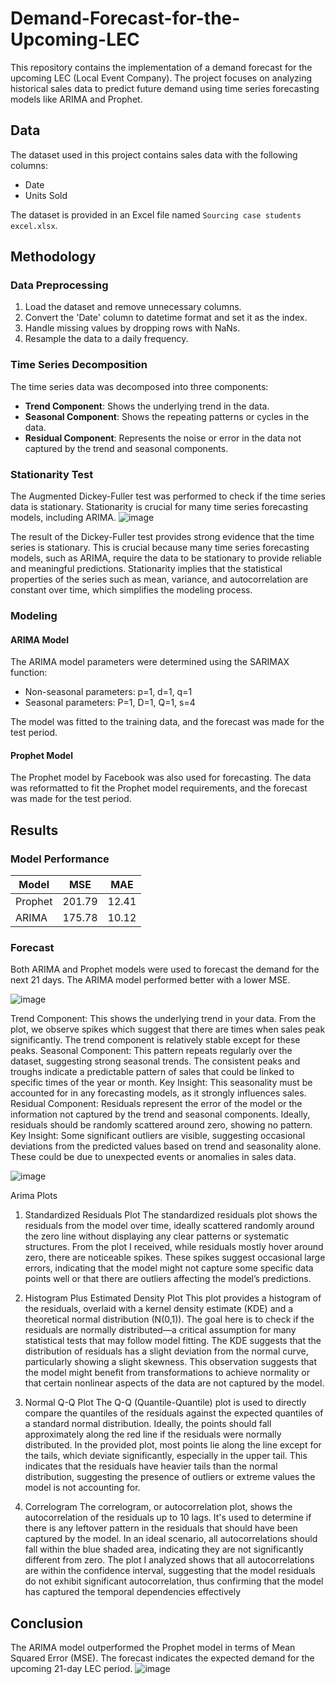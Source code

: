 # Demand-Forecast-for-the-Upcoming-LEC
This repository contains the implementation of a demand forecast for the upcoming LEC (Local Event Company). The project focuses on analyzing historical sales data to predict future demand using time series forecasting models like ARIMA and Prophet.

## Data
The dataset used in this project contains sales data with the following columns:
- Date
- Units Sold

The dataset is provided in an Excel file named `Sourcing case students excel.xlsx`.

## Methodology

### Data Preprocessing
1. Load the dataset and remove unnecessary columns.
2. Convert the 'Date' column to datetime format and set it as the index.
3. Handle missing values by dropping rows with NaNs.
4. Resample the data to a daily frequency.

### Time Series Decomposition
The time series data was decomposed into three components:
- **Trend Component**: Shows the underlying trend in the data.
- **Seasonal Component**: Shows the repeating patterns or cycles in the data.
- **Residual Component**: Represents the noise or error in the data not captured by the trend and seasonal components.

### Stationarity Test
The Augmented Dickey-Fuller test was performed to check if the time series data is stationary. Stationarity is crucial for many time series forecasting models, including ARIMA.
![image](https://github.com/user-attachments/assets/7db4bece-1256-4972-9c3f-97ada17bdf92)

The result of the Dickey-Fuller test provides strong evidence that the time series is stationary. This is crucial because many time series forecasting models, such as ARIMA, require the data to be stationary to provide reliable and meaningful predictions. Stationarity implies that the statistical properties of the series such as mean, variance, and autocorrelation are constant over time, which simplifies the modeling process.
### Modeling

#### ARIMA Model
The ARIMA model parameters were determined using the SARIMAX function:
- Non-seasonal parameters: p=1, d=1, q=1
- Seasonal parameters: P=1, D=1, Q=1, s=4

The model was fitted to the training data, and the forecast was made for the test period.

#### Prophet Model
The Prophet model by Facebook was also used for forecasting. The data was reformatted to fit the Prophet model requirements, and the forecast was made for the test period.

## Results

### Model Performance

| Model   | MSE   | MAE   |
|---------|-------|-------|
| Prophet | 201.79| 12.41 |
| ARIMA   | 175.78| 10.12 |

### Forecast
Both ARIMA and Prophet models were used to forecast the demand for the next 21 days. The ARIMA model performed better with a lower MSE.

 ![image](https://github.com/user-attachments/assets/72044104-a278-4905-95d5-8a9687811398)

Trend Component:
This shows the underlying trend in your data. From the plot, we observe spikes which suggest that there are times when sales peak significantly. The trend component is relatively stable except for these peaks.
Seasonal Component:
This pattern repeats regularly over the dataset, suggesting strong seasonal trends. The consistent peaks and troughs indicate a predictable pattern of sales that could be linked to specific times of the year or month.
Key Insight: This seasonality must be accounted for in any forecasting models, as it strongly influences sales.
Residual Component:
Residuals represent the error of the model or the information not captured by the trend and seasonal components. Ideally, residuals should be randomly scattered around zero, showing no pattern.
Key Insight: Some significant outliers are visible, suggesting occasional deviations from the predicted values based on trend and seasonality alone. These could be due to unexpected events or anomalies in sales data.

![image](https://github.com/user-attachments/assets/e0893e9f-765b-44e5-a81f-f083134f7ce1)

Arima Plots
1. Standardized Residuals Plot
The standardized residuals plot shows the residuals from the model over time, ideally scattered randomly around the zero line without displaying any clear patterns or systematic structures. From the plot I received, while residuals mostly hover around zero, there are noticeable spikes. These spikes suggest occasional large errors, indicating that the model might not capture some specific data points well or that there are outliers affecting the model’s predictions.

2. Histogram Plus Estimated Density Plot
This plot provides a histogram of the residuals, overlaid with a kernel density estimate (KDE) and a theoretical normal distribution (N(0,1)). The goal here is to check if the residuals are normally distributed—a critical assumption for many statistical tests that may follow model fitting. The KDE suggests that the distribution of residuals has a slight deviation from the normal curve, particularly showing a slight skewness. This observation suggests that the model might benefit from transformations to achieve normality or that certain nonlinear aspects of the data are not captured by the model.

3. Normal Q-Q Plot
The Q-Q (Quantile-Quantile) plot is used to directly compare the quantiles of the residuals against the expected quantiles of a standard normal distribution. Ideally, the points should fall approximately along the red line if the residuals were normally distributed. In the provided plot, most points lie along the line except for the tails, which deviate significantly, especially in the upper tail. This indicates that the residuals have heavier tails than the normal distribution, suggesting the presence of outliers or extreme values the model is not accounting for.

4. Correlogram
The correlogram, or autocorrelation plot, shows the autocorrelation of the residuals up to 10 lags. It's used to determine if there is any leftover pattern in the residuals that should have been captured by the model. In an ideal scenario, all autocorrelations should fall within the blue shaded area, indicating they are not significantly different from zero. The plot I analyzed shows that all autocorrelations are within the confidence interval, suggesting that the model residuals do not exhibit significant autocorrelation, thus confirming that the model has captured the temporal dependencies effectively


## Conclusion
The ARIMA model outperformed the Prophet model in terms of Mean Squared Error (MSE). The forecast indicates the expected demand for the upcoming 21-day LEC period.
![image](https://github.com/user-attachments/assets/7fe6e469-2a57-483f-9e8a-6e5ca2e17106)





